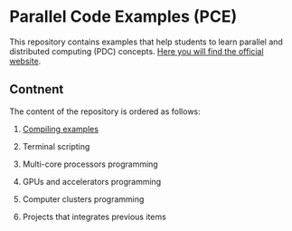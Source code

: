 # Parallel Code Examples (PCE)
This repository contains examples that help students to learn parallel and distributed computing (PDC) concepts. [Here you will find the official website](http://javierip.github.io/parallel-code-examples/).

## Contnent
The content of the repository is ordered as follows:

1. [Compiling examples](../01-compiling)

2. Terminal scripting 

3. Multi-core processors programming 

4. GPUs and accelerators  programming 

5. Computer clusters  programming 

6. Projects that integrates previous items 
